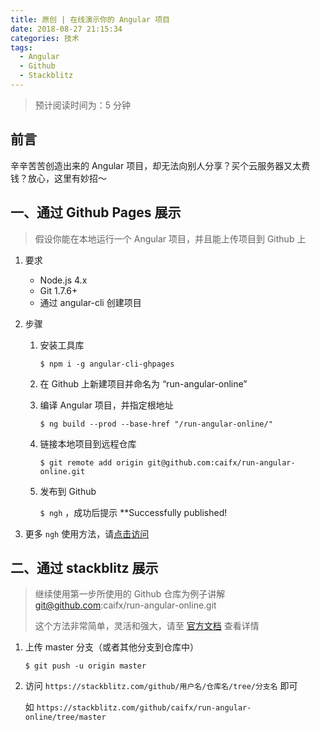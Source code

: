 ```yaml
---
title: 原创 | 在线演示你的 Angular 项目
date: 2018-08-27 21:15:34
categories: 技术
tags:
  - Angular
  - Github
  - Stackblitz
---
```


> 预计阅读时间为：5 分钟

## 前言
辛辛苦苦创造出来的 Angular 项目，却无法向别人分享？买个云服务器又太费钱？放心，这里有妙招～

<!-- more -->

## 一、通过 Github Pages 展示

> 假设你能在本地运行一个 Angular 项目，并且能上传项目到 Github 上

1. 要求

   - Node.js 4.x
   - Git 1.7.6+
   - 通过 angular-cli 创建项目

2. 步骤

   1. 安装工具库

      `$ npm i -g angular-cli-ghpages`

   2. 在 Github 上新建项目并命名为 “run-angular-online”

   3. 编译 Angular 项目，并指定根地址

      `$ ng build --prod --base-href "/run-angular-online/"`

   4. 链接本地项目到远程仓库

      `$ git remote add origin git@github.com:caifx/run-angular-online.git`

   5. 发布到 Github

      `$ ngh` ，成功后提示 \*\*Successfully published!

3. 更多 `ngh` 使用方法，请[点击访问](https://github.com/angular-schule/angular-cli-ghpages)

## 二、通过 stackblitz 展示

> 继续使用第一步所使用的 Github 仓库为例子讲解 git@github.com:caifx/run-angular-online.git
>
> 这个方法非常简单，灵活和强大，请至 [官方文档](https://stackblitz.com/docs) 查看详情

1.  上传 master 分支（或者其他分支到仓库中）

    `$ git push -u origin master`

2.  访问 `https://stackblitz.com/github/用户名/仓库名/tree/分支名` 即可

    如 `https://stackblitz.com/github/caifx/run-angular-online/tree/master`
